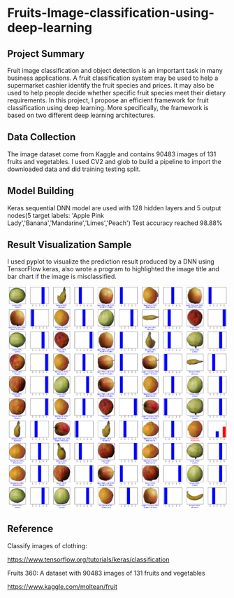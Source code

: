 # Fruits-Image-classification-using-deep-learning

## Project Summary
Fruit image classification and object detection is an important task in many business applications. A fruit classification system may be used to help a supermarket cashier identify the fruit species and prices. It may also be used to help people decide whether specific fruit species meet their dietary requirements. In this project, I propose an efficient framework for fruit classification using deep learning. More specifically, the framework is based on two different deep learning architectures. 

## Data Collection
The image dataset come from Kaggle and contains 90483 images of 131 fruits and vegetables. I used CV2 and glob to build a pipeline to import the downloaded data and did training testing split.

## Model Building
Keras sequential DNN model are used with 128 hidden layers and 5 output nodes(5 target labels: 'Apple Pink Lady','Banana','Mandarine','Limes','Peach')
Test accuracy reached 98.88%

## Result Visualization Sample
I used pyplot to visualize the prediction result produced by a DNN using TensorFlow keras, also wrote a program to highlighted the image title and bar chart if the image is misclassified.

![alt text](https://github.com/Bommi95/Fruits-Image-classification-using-deep-learning/blob/master/test1.png)

## Reference
Classify images of clothing: 

https://www.tensorflow.org/tutorials/keras/classification 

Fruits 360: A dataset with 90483 images of 131 fruits and vegetables 
 
https://www.kaggle.com/moltean/fruit
